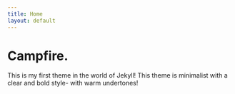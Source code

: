 ```yaml
---
title: Home
layout: default
---
```


# Campfire.
This is my first theme in the world of Jekyll! This theme is minimalist with a clear and bold style- with warm undertones!